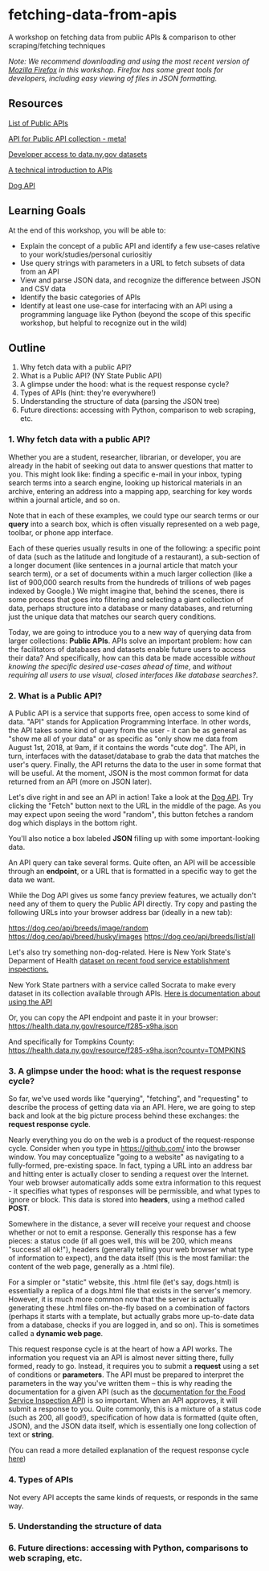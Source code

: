 # fetching-data-from-apis
A workshop on fetching data from public APIs &amp; comparison to other scraping/fetching techniques

*Note: We recommend downloading and using the most recent version of [Mozilla Firefox](https://www.mozilla.org/en-US/firefox/new/) in this workshop. Firefox has some great tools for developers, including easy viewing of files in JSON formatting.*

## Resources

[List of Public APIs](https://github.com/toddmotto/public-apis)

[API for Public API collection - meta!](https://github.com/davemachado/public-api)

[Developer access to data.ny.gov datasets](https://data.ny.gov/developers)

[A technical introduction to APIs](https://restful.io/an-introduction-to-api-s-cee90581ca1b)

[Dog API](https://dog.ceo/dog-api/)

## Learning Goals

At the end of this workshop, you will be able to:
* Explain the concept of a public API and identify a few use-cases relative to your work/studies/personal curiositiy
* Use query strings with parameters in a URL to fetch subsets of data from an API
* View and parse JSON data, and recognize the difference between JSON and CSV data
* Identify the basic categories of APIs
* Identify at least one use-case for interfacing with an API using a programming language like Python (beyond the scope of this specific workshop, but helpful to recognize out in the wild)


## Outline

1. Why fetch data with a public API?
2. What is a Public API? (NY State Public API)
3. A glimpse under the hood: what is the request response cycle?
4. Types of APIs (hint: they're everywhere!)
5. Understanding the structure of data (parsing the JSON tree)
6. Future directions: accessing with Python, comparison to web scraping, etc.


### 1. Why fetch data with a public API?

Whether you are a student, researcher, librarian, or developer, you are already in the habit of seeking out data to answer questions that matter to you. This might look like: finding a specific e-mail in your inbox, typing search terms into a search engine, looking up historical materials in an archive, entering an address into a mapping app, searching for key words within a journal article, and so on.

Note that in each of these examples, we could type our search terms or our **query** into a search box, which is often visually represented on a web page, toolbar, or phone app interface. 

Each of these queries usually results in one of the following: a specific point of data (such as the latitude and longitude of a restaurant), a sub-section of a longer document (like sentences in a journal article that match your search term), or a set of documents within a much larger collection (like a list of 900,000 search results from the hundreds of trillions of web pages indexed by Google.) We might imagine that, behind the scenes, there is some process that goes into filtering and selecting a giant collection of data, perhaps structure into a database or many databases, and returning just the unique data that matches our search query conditions.

Today, we are going to introduce you to a new way of querying data from larger collections: **Public APIs**. APIs solve an important problem: how can the facilitators of databases and datasets enable future users to access their data? And specifically, how can this data be made accessible *without knowing the specific desired use-cases ahead of time*, and *without requiring all users to use visual, closed interfaces like database searches?*.

### 2. What is a Public API?

A Public API is a service that supports free, open access to some kind of data. "API" stands for Application Programming Interface. In other words, the API takes some kind of query from the user - it can be as general as "show me all of your data" or as specific as "only show me data from August 1st, 2018, at 9am, if it contains the words "cute dog". The API, in turn, interfaces with the dataset/database to grab the data that matches the user's query. Finally, the API returns the data to the user in some format that will be useful. At the moment, JSON is the most common format for data returned from an API (more on JSON later).

Let's dive right in and see an API in action! Take a look at the [Dog API](https://dog.ceo/dog-api/). Try clicking the "Fetch" button next to the URL in the middle of the page. As you may expect upon seeing the word "random", this button fetches a random dog which displays in the bottom right.

You'll also notice a box labeled **JSON** filling up with some important-looking data.

An API query can take several forms. Quite often, an API will be accessible through an **endpoint**, or a URL that is formatted in a specific way to get the data we want.

While the Dog API gives us some fancy preview features, we actually don't need any of them to query the Public API directly. Try copy and pasting the following URLs into your browser address bar (ideally in a new tab):

https://dog.ceo/api/breeds/image/random
https://dog.ceo/api/breed/husky/images
https://dog.ceo/api/breeds/list/all 

Let's also try something non-dog-related. Here is New York State's Deparment of Health [dataset on recent food service establishment inspections.](https://health.data.ny.gov/Health/Food-Service-Establishment-Last-Inspection/cnih-y5dw)

New York State partners with a service called Socrata to make every dataset in its collection available through APIs. [Here is documentation about using the API](https://dev.socrata.com/foundry/health.data.ny.gov/f285-x9ha)

Or, you can copy the API endpoint and paste it in your browser: https://health.data.ny.gov/resource/f285-x9ha.json

And specifically for Tompkins County:  https://health.data.ny.gov/resource/f285-x9ha.json?county=TOMPKINS

### 3. A glimpse under the hood: what is the request response cycle?

So far, we've used words like "querying", "fetching", and "requesting" to describe the process of getting data via an API. Here, we are going to step back and look at the big picture process behind these exchanges: the **request response cycle**.

Nearly everything you do on the web is a product of the request-response cycle. Consider when you type in https://github.com/ into the browser window. You may conceptualize "going to a website" as navigating to a fully-formed, pre-existing space. In fact, typing a URL into an address bar and hitting enter is actually closer to sending a request over the Internet. Your web browser automatically adds some extra information to this request - it specifies what types of responses will be permissible, and what types to ignore or block. This data is stored into **headers**, using a method called **POST**.

Somewhere in the distance, a sever will receive your request and choose whether or not to emit a response. Generally this response has a few pieces: a status code (if all goes well, this will be 200, which means "success! all ok!"), headers (generally telling your web browser what type of information to expect), and the data itself (this is the most familiar: the content of the web page, generally as a .html file).

For a simpler or "static" website, this .html file (let's say, dogs.html) is essentially a replica of a dogs.html file that exists in the server's memory. However, it is much more common now that the server is actually generating these .html files on-the-fly based on a combination of factors (perhaps it starts with a template, but actually grabs more up-to-date data from a database, checks if you are logged in, and so on). This is sometimes called a **dynamic web page**.

This request response cycle is at the heart of how a API works. The information you request via an API is almost never sitting there, fully formed, ready to go. Instead, it requires you to submit a **request** using a set of conditions or **parameters**. The API must be prepared to interpret the parameters in the way you've written them – this is why reading the documentation for a given API (such as the [documentation for the Food Service Inspection API](https://dev.socrata.com/foundry/health.data.ny.gov/f285-x9ha)) is so important. When an API approves, it will submit a response to you. Quite commonly, this is a mixture of a status code (such as 200, all good!), specification of how data is formatted (quite often, JSON), and the JSON data itself, which is essentially one long collection of text or **string**.

(You can read a more detailed explanation of the request response cycle [here](https://restful.io/an-introduction-to-api-s-cee90581ca1b))

### 4. Types of APIs

Not every API accepts the same kinds of requests, or responds in the same way.

### 5. Understanding the structure of data

### 6. Future directions: accessing with Python, comparisons to web scraping, etc.
